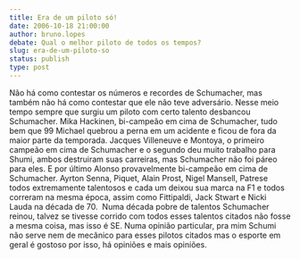 ```yaml
---
title: Era de um piloto só!
date: 2006-10-18 21:00:00
author: bruno.lopes
debate: Qual o melhor piloto de todos os tempos?
slug: era-de-um-piloto-so
status: publish 
type: post
---
```


Não há como contestar os números e recordes de Schumacher, mas também
não há como contestar que ele não teve adversário. Nesse meio tempo
sempre que surgiu um piloto com certo talento desbancou Schumacher.
Mika Hackinen, bi-campeão em cima de Schumacher, tudo bem que 99
Michael quebrou a perna em um acidente e ficou de fora da maior parte
da temporada. Jacques Villeneuve e Montoya, o primeiro campeão em cima
de Schumacher e o segundo deu muito trabalho para Shumi, ambos
destruiram suas carreiras, mas Schumacher não foi páreo para eles. E
por último Alonso provavelmente bi-campeão em cima de Schumacher.
Ayrton Senna, Piquet, Alain Prost, Nigel Mansell, Patrese todos
extremamente talentosos e cada um deixou sua marca na F1 e todos
correram na mesma época, assim como Fittipaldi, Jack Stwart e Nicki
Lauda na década de 70.  Numa década pobre de talentos Schumacher
reinou, talvez se tivesse corrido com todos esses talentos citados não
fosse a mesma coisa, mas isso é SE. Numa opinião particular, pra mim
Schumi não serve nem de mecânico para esses pilotos citados mas o
esporte em geral é gostoso por isso, há opiniões e mais opiniões.
